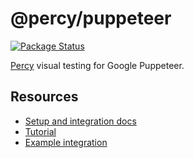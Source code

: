 # @percy/puppeteer

[![Package Status](https://img.shields.io/npm/v/@percy/puppeteer.svg)](https://www.npmjs.com/package/@percy/puppeteer)

[Percy](https://percy.io) visual testing for Google Puppeteer.

## Resources

* [Setup and integration docs](https://docs.percy.io/docs/puppeteer)
* [Tutorial](https://docs.percy.io/docs/puppeteer-tutorial)
* [Example integration](https://github.com/percy/example-percy-puppeteer)
